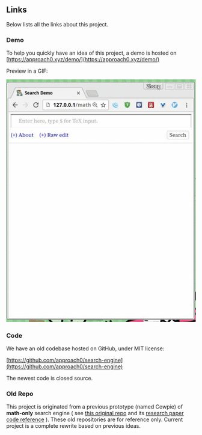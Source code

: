 ## Links
Below lists all the links about this project.

### Demo
To help you quickly have an idea of this project,
a demo is hosted on
[https://approach0.xyz/demo/](https://approach0.xyz/demo/)

Preview in a GIF:

![](../static/clip.gif)

### Code
We have an old codebase hosted on GitHub, under MIT license:

[https://github.com/approach0/search-engine](https://github.com/approach0/search-engine)

The newest code is closed source.

### Old Repo
This project is originated from a previous prototype (named Cowpie)
of **math-only** search engine
(
see [this original repo](https://bitbucket.org/t-k-/cowpie/)
and its [research paper code reference](https://github.com/t-k-/opmes)
).
These old repositories are for reference only.
Current project is a complete rewrite based on previous ideas.
